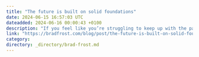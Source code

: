 ```yaml
---
title: "The future is built on solid foundations"
date: 2024-06-15 16:57:03 UTC
dateadded: 2024-06-16 00:00:43 +0100
description: "If you feel like you’re struggling to keep up with the pace of technological change, you’re certainly not alone. We feel this pressure at an individual level, but also at an organizational level. How do digital organizations establish solid, stable […]"
link: "https://bradfrost.com/blog/post/the-future-is-built-on-solid-foundations/"
category:
directory: _directory/brad-frost.md
---
```

